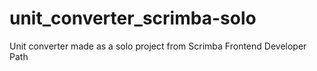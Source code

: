 # unit_converter_scrimba-solo
Unit converter made as a solo project from Scrimba Frontend Developer Path
